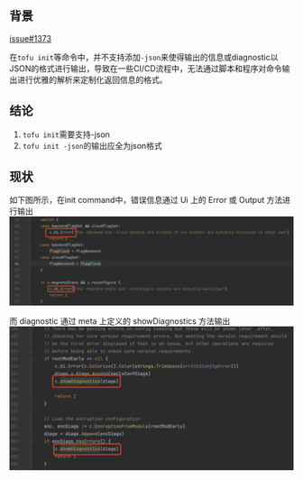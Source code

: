 ## 背景

[issue#1373](https://github.com/opentofu/opentofu/issues/1373)

在`tofu init`等命令中，并不支持添加`-json`来使得输出的信息或diagnostic以JSON的格式进行输出，导致在一些CI/CD流程中，无法通过脚本和程序对命令输出进行优雅的解析来定制化返回信息的格式。

## 结论

1. `tofu init`需要支持-json
2. `tofu init -json`的输出应全为json格式

## 现状

如下图所示，在init command中，错误信息通过 Ui 上的 Error 或 Output 方法进行输出
![code1](assest/add-json-flag-to-tofu-init/code1.png)

而 diagnostic 通过 meta 上定义的 showDiagnostics 方法输出
![code2](assest/add-json-flag-to-tofu-init/code2.png)